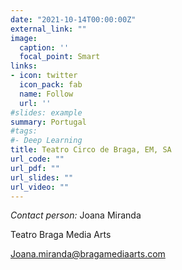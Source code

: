 ```yaml
---
date: "2021-10-14T00:00:00Z"
external_link: ""
image:
  caption: ''
  focal_point: Smart
links:
- icon: twitter
  icon_pack: fab
  name: Follow
  url: ''
#slides: example
summary: Portugal
#tags:
#- Deep Learning
title: Teatro Circo de Braga, EM, SA 
url_code: ""
url_pdf: ""
url_slides: ""
url_video: ""
---
```


*Contact person:*
Joana Miranda

Teatro Braga Media Arts

Joana.miranda@bragamediaarts.com 
